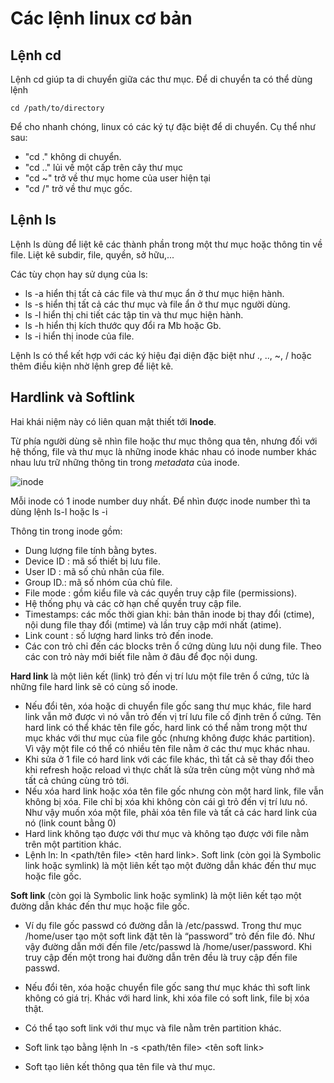 # Các lệnh linux cơ bản
## Lệnh cd
Lệnh cd giúp ta di chuyển giữa các thư mục. Để di chuyển ta có thể dùng lệnh 

```
cd /path/to/directory
```

Để cho nhanh chóng, linux có các ký tự đặc biệt để di chuyển. Cụ thể như sau:

* "cd ." không di chuyển.
* "cd .." lủi về một cấp trên cây thư mục
* "cd ~" trở về thư mục home của user hiện tại
* "cd /" trở về thư mục gốc.

## Lệnh ls
Lệnh ls dùng để liệt kê các thành phần trong một thư mục hoặc thông tin về file. Liệt kê subdir, file, quyền, sở hữu,...

Các tùy chọn hay sử dụng của ls:

* ls -a hiển thị tất cả các file và thư mục ẩn ở thư mục hiện hành.
* ls -s hiển thị tất cả các thư mục và file ẩn ở thư mục người dùng.
* ls -l hiển thị chi tiết các tập tin và thư mục hiện hành.
* ls -h hiển thị kích thước quy đổi ra Mb hoặc Gb.
* ls -i hiển thị inode của file.

Lệnh ls có thể kết hợp với các ký hiệu đại diện đặc biệt như ., .., ~, / hoặc thêm điều kiện nhờ lệnh grep để liệt kê.

## Hardlink và Softlink
Hai khái niệm này có liên quan mật thiết tới __Inode__.

Từ phía người dùng sẽ nhìn file hoặc thư mục thông qua tên, nhưng đối với hệ thống, file và thư mục là những inode khác nhau có inode number khác nhau lưu trữ những thông tin trong *metadata* của inode.

![inode](http://www.gocit.vn/wp-content/uploads/2013/08/inode.png)

Mỗi inode có 1 inode number duy nhất. Để nhìn được inode number thì ta dùng lệnh ls-l hoặc ls -i 

Thông tin trong inode gồm: 

* Dung lượng file tính bằng bytes.
* Device ID : mã số thiết bị lưu file.
* User ID : mã số chủ nhân của file.
* Group ID.: mã số nhóm của chủ file.
* File mode : gồm kiểu file và các quyền truy cập file (permissions).
* Hệ thống phụ và các cờ hạn chế quyền truy cập file.
* Timestamps: các mốc thời gian khi: bản thân inode bị thay đổi (ctime), nội dung file thay đổi (mtime) và lần truy cập mới nhất (atime).
* Link count : số lượng hard links trỏ đến inode.
* Các con trỏ chỉ đến các blocks trên ổ cứng dùng lưu nội dung file. Theo các con trỏ này mới biết file nằm ở đâu để đọc nội dung.

**Hard link** là một liên kết (link) trỏ đến vị trí lưu một file trên ổ cứng, tức là những file hard link sẽ có cùng số inode.

* Nếu đổi tên, xóa hoặc di chuyển file gốc sang thư mục khác, file hard link vẫn mở được vì nó vẫn trỏ đến vị trí lưu file cố định trên ổ cứng.
Tên hard link có thể khác tên file gốc, hard link có thể nằm trong một thư mục khác với thư mục của file gốc (nhưng không được khác partition). Vì vậy một file có thể có nhiều tên file nằm ở các thư mục khác nhau. 
* Khi sửa ở 1 file có hard link với các file khác, thì tất cả sẽ thay đổi theo khi refresh hoặc reload vì thực chất là sửa trên cùng một vùng nhớ mà tất cả chúng cùng trỏ tới.
* Nếu xóa hard link hoặc xóa tên file gốc nhưng còn một hard link, file vẫn không bị xóa. File chỉ bị xóa khi không còn cái gì trỏ đến vị trí lưu nó. Như vậy muốn xóa một file, phải xóa tên file và tất cả các hard link của nó (link count bằng 0)
* Hard link không tạo được với thư mục và không tạo được với file nằm trên một partition khác.
* Lệnh ln: ln <path/tên file> <tên hard link>.
Soft link (còn gọi là Symbolic link hoặc symlink) là một liên kết tạo một đường dẫn khác đến thư mục hoặc file gốc.

**Soft link** (còn gọi là Symbolic link hoặc symlink) là một liên kết tạo một đường dẫn khác đến thư mục hoặc file gốc.

* Ví dụ file gốc passwd có đường dẫn là /etc/passwd. Trong thư mục /home/user tạo một soft link đặt tên là “password” trỏ đến file đó. Như vậy đường dẫn mới đến file /etc/passwd là /home/user/password. Khi truy cập đến một trong hai đường dẫn trên đều là truy cập đến file passwd.

* Nếu đổi tên, xóa hoặc chuyển file gốc sang thư mục khác thì soft link không có giá trị. Khác với hard link, khi xóa file có soft link, file bị xóa thật.
* Có thể tạo soft link với thư mục và file nằm trên partition khác.
* Soft link tạo bằng lệnh ln -s <path/tên file> <tên soft link>

* Soft tạo liên kết thông qua tên file và thư mục.


